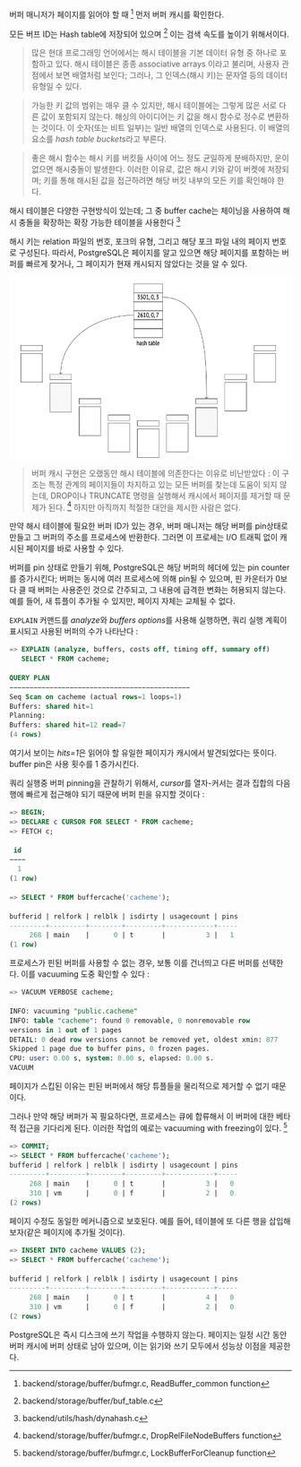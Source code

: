 
버퍼 매니저가 페이지를  읽어야 할 때 [^1] 먼저 버퍼 캐시를 확인한다. 

모든 버프 ID는 Hash table에 저장되어 있으며 [^2] 이는 검색 속도를 높이기 위해서이다.

>많은 현대 프로그래밍 언어에서는 해시 테이블을 기본 데이터 유형 중 하나로 포함하고 있다. 해시 테이블은 종종 associative arrays 이라고 불리며, 사용자 관점에서 보면 배열처럼 보인다; 그러나, 그 인덱스(해시 키)는 문자열 등의 데이터 유형일 수 있다.

>가능한 키 값의 범위는 매우 클 수 있지만, 해시 테이블에는 그렇게 많은 서로 다른 값이 포함되지 않는다. 해싱의 아이디어는 키 값을 해시 함수로 정수로 변환하는 것이다. 이 숫자(또는 비트 일부)는 일반 배열의 인덱스로 사용된다. 이 배열의 요소를 *hash table buckets*라고 부른다.

>좋은 해시 함수는 해시 키를 버킷들 사이에 어느 정도 균일하게 분배하지만, 운이 없으면 해시충돌이 발생한다. 이러한 이유로, 값은 해시 키와 같이 버켓에 저장되며; 키를 통해 해시된 값을 접근하려면 해당 버킷 내부의 모든 키를 확인해야 한다.


해시 테이블은 다양한 구현방식이 있는데; 그 중 buffer cache는 체이닝을 사용하여 해시 충돌을 확장하는 확장 가능한 테이블을 사용한다 [^3]

해시 키는 relation 파일의 번호, 포크의 유형, 그리고 해당 포크 파일 내의 페이지 번호로 구성된다. 따라서, PostgreSQL은 페이지를 알고 있으면 해당 페이지를 포함하는 버퍼를 빠르게 찾거나, 그 페이지가 현재 캐시되지 않았다는 것을 알 수 있다.



![](_static/CleanShot%20-000079.png)


> 버퍼 캐시 구현은 오랬동안 해시 테이블에 의존한다는 이유로 비난받았다 : 이 구조는 특정 관계의 페이지들이 차지하고 있는 모든 버퍼를 찾는데 도움이 되지 않는데, DROP이나 TRUNCATE 명령을 실행해서 캐시에서 페이지를 제거할 때 문제가 된다. [^4]
하지만 아직까지 적절한 대안을 제시한 사람은 없다.

만약 해시 테이블에 필요한 버퍼 ID가 있는 경우, 버퍼 매니저는 해당 버퍼를 pin상태로 만들고 그 버퍼의 주소를 프로세스에 반환한다. 그러면 이 프로세는 I/O 트래픽 없이 캐시된 페이지를 바로 사용할 수 있다.

버퍼를 pin 상태로 만들기 위해, PostgreSQL은 해당 버퍼의 헤더에 있는 pin counter를 증가시킨다; 버퍼는 동시에 여러 프로세스에 의해 pin될 수 있으며, 핀 카운터가 0보다 클 때 버퍼는 사용준인 것으로 간주되고, 그 내용에 급격한 변화는 허용되지 않는다.
예를 들어, 새 튜플이 추가될 수 있지만, 페이지 자체는 교체될 수 없다.

`EXPLAIN` 커맨드를 *analyze*와 *buffers options*를 사용해 실행하면, 쿼리 실행 계획이 표시되고 사용된 버퍼의 수가 나타난다 : 

```sql
=> EXPLAIN (analyze, buffers, costs off, timing off, summary off)
   SELECT * FROM cacheme;

QUERY PLAN
−−−−−−−−−−−−−−−−−−−−−−−−−−−−−−−−−−−−−−−−−−−−−
Seq Scan on cacheme (actual rows=1 loops=1)
Buffers: shared hit=1
Planning:
Buffers: shared hit=12 read=7
(4 rows)
```
여기서 보이는 *hits=1*은 읽어야 할 유일한 페이지가 캐시에서 발견되었다는 뜻이다.
buffer pin은 사용 횟수를 1 증가시킨다.


쿼리 실행중 버퍼 pinning을 관찰하기 위해서, *cursor*를 열자-커서는 결과 집합의 다음 행에 빠르게 접근해야 되기 때문에 버퍼 핀을 유지할 것이다 : 

```sql
=> BEGIN;
=> DECLARE c CURSOR FOR SELECT * FROM cacheme;
=> FETCH c;

 id
−−−−
  1
(1 row)

=> SELECT * FROM buffercache('cacheme');

bufferid | relfork | relblk | isdirty | usagecount | pins
---------+---------+--------+---------+------------+-----
     268 | main    |      0 | t       |          3 |   1
(1 row)
```

프로세스가 핀된 버퍼를 사용할 수 없는 경우, 보통 이를 건너띄고 다른 버퍼를 선택한다. 이를 vacuuming 도중 확인할 수 있다 : 

```sql
=> VACUUM VERBOSE cacheme;

INFO: vacuuming "public.cacheme"
INFO: table "cacheme": found 0 removable, 0 nonremovable row
versions in 1 out of 1 pages
DETAIL: 0 dead row versions cannot be removed yet, oldest xmin: 877
Skipped 1 page due to buffer pins, 0 frozen pages.
CPU: user: 0.00 s, system: 0.00 s, elapsed: 0.00 s.
VACUUM
```

페이지가 스킵된 이유는 핀된 버퍼에서 해당 튜플들을 물리적으로 제거할 수 없기 때문이다.

그러나 만약 해당 버퍼가 꼭 필요하다면, 프로세스는 큐에 합류해서 이 버퍼에 대한 베타적 접근을 기다리게 된다. 이러한 작업의 예로는 vacuuming with freezing이 있다. [^5]


```sql
=> COMMIT;
=> SELECT * FROM buffercache('cacheme');
bufferid | relfork | relblk | isdirty | usagecount | pins
---------+---------+--------+---------+------------+-----
     268 | main    |      0 | t       |          3 |   0
     310 | vm      |      0 | f       |          2 |   0
(2 rows)
```

페이지 수정도 동일한 메커니즘으로 보호된다. 예를 들어, 테이블에 또 다른 행을 삽입해보자(같은 페이지에 추가될 것이다).


```sql
=> INSERT INTO cacheme VALUES (2);
=> SELECT * FROM buffercache('cacheme');

bufferid | relfork | relblk | isdirty | usagecount | pins
---------+---------+--------+---------+------------+-----
     268 | main    |      0 | t       |          4 |   0
     310 | vm      |      0 | f       |          2 |   0
(2 rows)
```

PostgreSQL은 즉시 디스크에 쓰기 작업을 수행하지 않는다. 페이지는 일정 시간 동안 버퍼 캐시에 버퍼 상태로 남아 있으며, 이는 읽기와 쓰기 모두에서 성능상 이점을 제공한다.


[^1]:backend/storage/buffer/bufmgr.c, ReadBuffer_common function
[^2]:backend/storage/buffer/buf_table.c
[^3]:backend/utils/hash/dynahash.c
[^4]:backend/storage/buffer/bufmgr.c, DropRelFileNodeBuffers function
[^5]:backend/storage/buffer/bufmgr.c, LockBufferForCleanup function